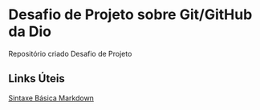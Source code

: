 # Desafio de Projeto sobre Git/GitHub da Dio
Repositório criado Desafio de Projeto

## Links Úteis
[Sintaxe Básica Markdown](https://www.markdownguide.org/basic-systax/)
